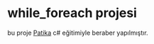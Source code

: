 # while_foreach projesi
bu proje [Patika](https://www.patika.dev) c# eğitimiyle beraber yapılmıştır.